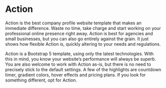 # Action

Action is the best company profile website template that makes an immediate difference. Waste no time, take charge and start working on your professional online presence right away. Action is best for agencies and small businesses, but you can also go entirely against the grain. It just shows how flexible Action is, quickly altering to your needs and regulations.

Action is a Bootstrap 5 template, using only the latest technologies. With this in mind, you know your website’s performance will always be superb. You are also welcome to work with Action as-is, but there is no need to precisely stick to the default settings. A few of the highlights are countdown timer, gradient colors, hover effects and pricing plans. If you look for something different, opt for Action.
